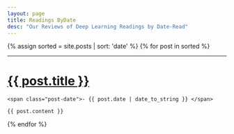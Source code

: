 ```yaml
---
layout: page
title: Readings ByDate
desc: "Our Reviews of Deep Learning Readings by Date-Read"
---
```



<div class="posts">

{% assign sorted = site.posts  | sort: 'date' %}
{% for post in sorted %}

<hr>

  <div class="post">
    <h1 class="post-title">
      <a href="{{ site.baseurl }}{{ post.url }}">
        {{ post.title }}
      </a>
    </h1>

    <span class="post-date">- {{ post.date | date_to_string }} </span> 

    {{ post.content }}
  </div>
  {% endfor %}

</div>
